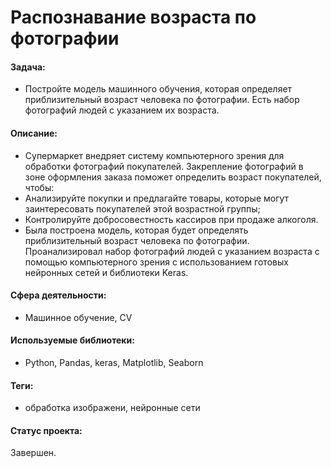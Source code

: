 # Распознавание возраста по фотографии

#### Задача:
- Постройте модель машинного обучения, которая определяет приблизительный возраст человека по фотографии. Есть набор фотографий людей с указанием их возраста.

#### Описание:
- Супермаркет внедряет систему компьютерного зрения для обработки фотографий покупателей. Закрепление фотографий в зоне оформления заказа поможет определить возраст покупателей, чтобы:
- Анализируйте покупки и предлагайте товары, которые могут заинтересовать покупателей этой возрастной группы;
- Контролируйте добросовестность кассиров при продаже алкоголя.
- Была построена модель, которая будет определять приблизительный возраст человека по фотографии. Проанализировал набор фотографий людей с указанием возраста с помощью компьютерного зрения с использованием готовых нейронных сетей и библиотеки Keras.

#### Сфера деятельности:
- Машинное обучение, CV 

#### Используемые библиотеки:
- Python, Pandas, keras, Matplotlib, Seaborn

#### Теги:
- обработка изображени, нейронные сети

#### Статус проекта:

Завершен.
